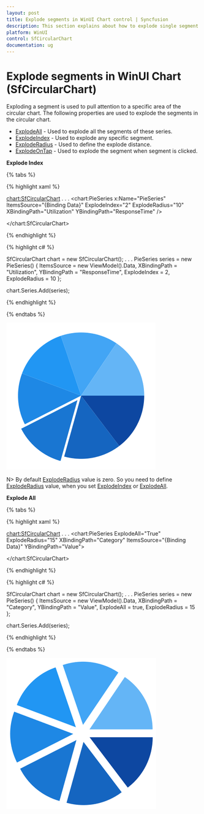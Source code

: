 ```yaml
---
layout: post
title: Explode segments in WinUI Chart control | Syncfusion
description: This section explains about how to explode single segment or all segments in Syncfusion WinUI Chart (SfCircularChart) control.
platform: WinUI
control: SfCircularChart
documentation: ug
---
```


# Explode segments in WinUI Chart (SfCircularChart)

Exploding a segment is used to pull attention to a specific area of the circular chart. The following properties are used to explode the segments in the circular chart.

* [ExplodeAll]()  - Used to explode all the segments of these series.
* [ExplodeIndex]() - Used to explode any specific segment.
* [ExplodeRadius]() - Used to define the explode distance.
* [ExplodeOnTap]() - Used to explode the segment when segment is clicked.

**Explode Index**

{% tabs %}

{% highlight xaml %}

<chart:SfCircularChart>
. . .
    <chart:PieSeries x:Name="PieSeries" ItemsSource="{Binding Data}" ExplodeIndex="2" ExplodeRadius="10" XBindingPath="Utilization" YBindingPath="ResponseTime" />

</chart:SfCircularChart>

{% endhighlight %}

{% highlight c# %}

SfCircularChart chart = new SfCircularChart();
. . .
PieSeries series = new PieSeries()
{
    ItemsSource = new ViewModel().Data,
    XBindingPath = "Utilization",
    YBindingPath = "ResponseTime",
    ExplodeIndex = 2,
    ExplodeRadius = 10
};

chart.Series.Add(series);

{% endhighlight %}

{% endtabs %}

![Exploding a segment in WinUI pie chart](Series_images/pie_explode_radius.png)

N> By default [ExplodeRadius]() value is zero. So you need to define [ExplodeRadius]() value, when you set [ExplodeIndex]() or [ExplodeAll]().

**Explode All**

{% tabs %}

{% highlight xaml %}

<chart:SfCircularChart>
. . .
    <chart:PieSeries ExplodeAll="True" ExplodeRadius="15" XBindingPath="Category" ItemsSource="{Binding Data}" YBindingPath="Value">

</chart:SfCircularChart>

{% endhighlight %}

{% highlight c# %}

SfCircularChart chart = new SfCircularChart();
. . .
PieSeries series = new PieSeries()
{
    ItemsSource = new ViewModel().Data,
    XBindingPath = "Category",
    YBindingPath = "Value",
    ExplodeAll = true,
    ExplodeRadius = 15
};

chart.Series.Add(series);

{% endhighlight %}

{% endtabs %}

![Exploding all the segments in WinUI pie chart](Series_images/pie_explode_all.png)
